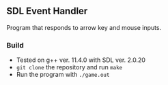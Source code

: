 ## SDL Event Handler
Program that responds to arrow key and mouse inputs.

### Build
  - Tested on g++ ver. 11.4.0 with SDL ver. 2.0.20
  - `git clone` the repository and run `make`
  - Run the program with `./game.out`

